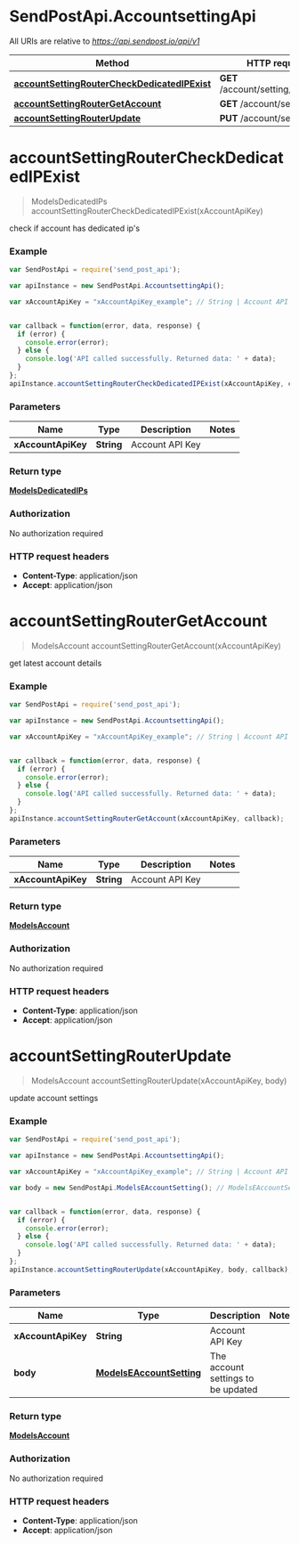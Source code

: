 # SendPostApi.AccountsettingApi

All URIs are relative to *https://api.sendpost.io/api/v1*

Method | HTTP request | Description
------------- | ------------- | -------------
[**accountSettingRouterCheckDedicatedIPExist**](AccountsettingApi.md#accountSettingRouterCheckDedicatedIPExist) | **GET** /account/setting/dedicated | 
[**accountSettingRouterGetAccount**](AccountsettingApi.md#accountSettingRouterGetAccount) | **GET** /account/setting/ | 
[**accountSettingRouterUpdate**](AccountsettingApi.md#accountSettingRouterUpdate) | **PUT** /account/setting/ | 


<a name="accountSettingRouterCheckDedicatedIPExist"></a>
# **accountSettingRouterCheckDedicatedIPExist**
> ModelsDedicatedIPs accountSettingRouterCheckDedicatedIPExist(xAccountApiKey)



check if account has dedicated ip's <br>

### Example
```javascript
var SendPostApi = require('send_post_api');

var apiInstance = new SendPostApi.AccountsettingApi();

var xAccountApiKey = "xAccountApiKey_example"; // String | Account API Key


var callback = function(error, data, response) {
  if (error) {
    console.error(error);
  } else {
    console.log('API called successfully. Returned data: ' + data);
  }
};
apiInstance.accountSettingRouterCheckDedicatedIPExist(xAccountApiKey, callback);
```

### Parameters

Name | Type | Description  | Notes
------------- | ------------- | ------------- | -------------
 **xAccountApiKey** | **String**| Account API Key | 

### Return type

[**ModelsDedicatedIPs**](ModelsDedicatedIPs.md)

### Authorization

No authorization required

### HTTP request headers

 - **Content-Type**: application/json
 - **Accept**: application/json

<a name="accountSettingRouterGetAccount"></a>
# **accountSettingRouterGetAccount**
> ModelsAccount accountSettingRouterGetAccount(xAccountApiKey)



get latest account details <br>

### Example
```javascript
var SendPostApi = require('send_post_api');

var apiInstance = new SendPostApi.AccountsettingApi();

var xAccountApiKey = "xAccountApiKey_example"; // String | Account API Key


var callback = function(error, data, response) {
  if (error) {
    console.error(error);
  } else {
    console.log('API called successfully. Returned data: ' + data);
  }
};
apiInstance.accountSettingRouterGetAccount(xAccountApiKey, callback);
```

### Parameters

Name | Type | Description  | Notes
------------- | ------------- | ------------- | -------------
 **xAccountApiKey** | **String**| Account API Key | 

### Return type

[**ModelsAccount**](ModelsAccount.md)

### Authorization

No authorization required

### HTTP request headers

 - **Content-Type**: application/json
 - **Accept**: application/json

<a name="accountSettingRouterUpdate"></a>
# **accountSettingRouterUpdate**
> ModelsAccount accountSettingRouterUpdate(xAccountApiKey, body)



update account settings <br>

### Example
```javascript
var SendPostApi = require('send_post_api');

var apiInstance = new SendPostApi.AccountsettingApi();

var xAccountApiKey = "xAccountApiKey_example"; // String | Account API Key

var body = new SendPostApi.ModelsEAccountSetting(); // ModelsEAccountSetting | The account settings to be updated


var callback = function(error, data, response) {
  if (error) {
    console.error(error);
  } else {
    console.log('API called successfully. Returned data: ' + data);
  }
};
apiInstance.accountSettingRouterUpdate(xAccountApiKey, body, callback);
```

### Parameters

Name | Type | Description  | Notes
------------- | ------------- | ------------- | -------------
 **xAccountApiKey** | **String**| Account API Key | 
 **body** | [**ModelsEAccountSetting**](ModelsEAccountSetting.md)| The account settings to be updated | 

### Return type

[**ModelsAccount**](ModelsAccount.md)

### Authorization

No authorization required

### HTTP request headers

 - **Content-Type**: application/json
 - **Accept**: application/json

